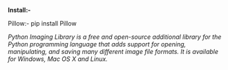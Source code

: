 <b>Install:-</b>

Pillow:- pip install Pillow

<i> Python Imaging Library is a free and open-source additional library for the Python programming language that adds support for opening, manipulating, and saving many different image file formats. It is available for Windows, Mac OS X and Linux.</i>
